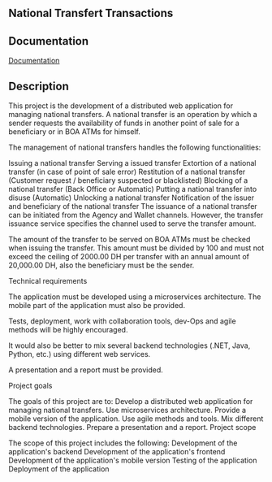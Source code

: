 ## National Transfert Transactions
## Documentation

[Documentation](https://react.dev/learn)


## Description
This project is the development of a distributed web application for managing national transfers. A national transfer is an operation by which a sender requests the availability of funds in another point of sale for a beneficiary or in BOA ATMs for himself.

The management of national transfers handles the following functionalities:

Issuing a national transfer
Serving a issued transfer
Extortion of a national transfer (in case of point of sale error)
Restitution of a national transfer (Customer request / beneficiary suspected or blacklisted)
Blocking of a national transfer (Back Office or Automatic)
Putting a national transfer into disuse (Automatic)
Unlocking a national transfer
Notification of the issuer and beneficiary of the national transfer
The issuance of a national transfer can be initiated from the Agency and Wallet channels. However, the transfer issuance service specifies the channel used to serve the transfer amount.

The amount of the transfer to be served on BOA ATMs must be checked when issuing the transfer. This amount must be divided by 100 and must not exceed the ceiling of 2000.00 DH per transfer with an annual amount of 20,000.00 DH, also the beneficiary must be the sender.

Technical requirements

The application must be developed using a microservices architecture. The mobile part of the application must also be provided.

Tests, deployment, work with collaboration tools, dev-Ops and agile methods will be highly encouraged.

It would also be better to mix several backend technologies (.NET, Java, Python, etc.) using different web services.

A presentation and a report must be provided.

Project goals

The goals of this project are to:
Develop a distributed web application for managing national transfers.
Use microservices architecture.
Provide a mobile version of the application.
Use agile methods and tools.
Mix different backend technologies.
Prepare a presentation and a report.
Project scope

The scope of this project includes the following:
Development of the application's backend
Development of the application's frontend
Development of the application's mobile version
Testing of the application
Deployment of the application
